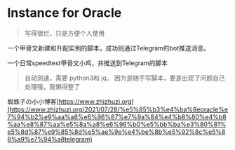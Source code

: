 # Instance for Oracle
>写得很烂，只是方便个人使用

一个甲骨文新建和升配实例的脚本，成功则通过Telegram的bot推送消息。

一个日常speedtest甲骨文小鸡，并推送到Telegram的脚本

>自动测速，需要 python3和 jq。
因为是随手写脚本，要是出现了问题自己处理哦，我懒得整了

蜘蛛子の小小博客[https://www.zhizhuzi.org](https://www.zhizhuzi.org/2021/07/28/%e5%85%b3%e4%ba%8eoracle%e7%94%b2%e9%aa%a8%e6%96%87%e7%9a%84%e4%b8%80%e4%b8%aa%e8%87%aa%e5%8a%a8%e6%96%b0%e5%bb%ba%e3%80%81%e5%8d%87%e9%85%8d%e5%ae%9e%e4%be%8b%e5%92%8c%e5%88%a9%e7%94%a8telegram)


